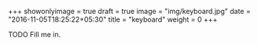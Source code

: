 +++
showonlyimage = true
draft = true
image = "img/keyboard.jpg"
date = "2016-11-05T18:25:22+05:30"
title = "keyboard"
weight = 0
+++

TODO Fill me in.

